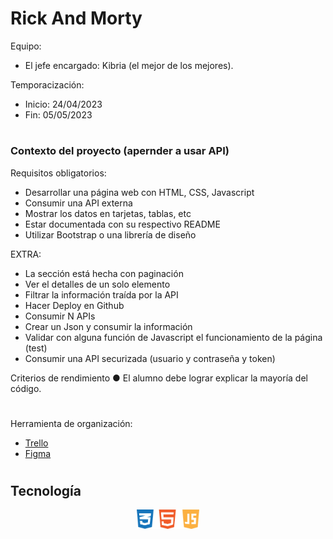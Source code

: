 # Rick And Morty

Equipo:
+ El jefe encargado: Kibria (el mejor de los mejores).



Temporacización:
 + Inicio: 24/04/2023
 + Fin: 05/05/2023
 
#
### Contexto del proyecto (apernder a usar API)
Requisitos obligatorios:
* Desarrollar una página web con HTML, CSS, Javascript
* Consumir una API externa
* Mostrar los datos en tarjetas, tablas, etc
* Estar documentada con su respectivo README
* Utilizar Bootstrap o una librería de diseño

EXTRA:
* La sección está hecha con paginación
* Ver el detalles de un solo elemento
* Filtrar la información traída por la API
* Hacer Deploy en Github
* Consumir N APIs
* Crear un Json y consumir la información
* Validar con alguna función de Javascript el funcionamiento de la página (test)
* Consumir una API securizada (usuario y contraseña y token)

Criterios de rendimiento
● El alumno debe lograr explicar la mayoría del código.


#


Herramienta de organización:
+ [Trello]( https://trello.com/b/YGoGUCS4/consumo-de-una-api )
+ [Figma]( https://www.figma.com/file/P6Z2RGZVuZnqTZygjqu7Zu/Consumo-de-una-APInode-id=0-1&t=ZC0665siiBlLaDw7-0 )


#
## Tecnología
<div>
<p style = 'text-align:center;'>
<img src="img/tecnologia.jpg" width="20%">

</p>
</div>